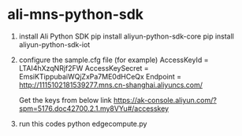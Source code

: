 # ali-mns-python-sdk

1. install Ali Python SDK
	pip install aliyun-python-sdk-core
	pip install aliyun-python-sdk-iot

2. configure the sample.cfg file (for example)
	AccessKeyId = LTAI4hXzqNRjf2FW
	AccessKeySecret = EmsiKTippubaiWQjZxPa7ME0dHCeQx
	Endpoint = http://1115102181539277.mns.cn-shanghai.aliyuncs.com/

	Get the keys from below link
	https://ak-console.aliyun.com/?spm=5176.doc42700.2.1.my8VYu#/accesskey

3. run this codes
	python edgecompute.py
